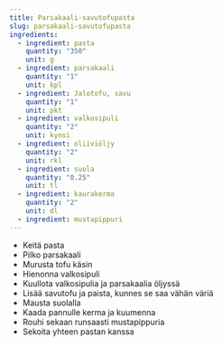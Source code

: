 ```yaml
---
title: Parsakaali-savutofupasta
slug: parsakaali-savutofupasta
ingredients:
  - ingredient: pasta
    quantity: "350"
    unit: g
  - ingredient: parsakaali
    quantity: "1"
    unit: kpl
  - ingredient: Jalotofu, savu
    quantity: "1"
    unit: pkt
  - ingredient: valkosipuli
    quantity: "2"
    unit: kynsi
  - ingredient: oliiviöljy
    quantity: "2"
    unit: rkl
  - ingredient: suola
    quantity: "0.25"
    unit: tl
  - ingredient: kaurakerma
    quantity: "2"
    unit: dl
  - ingredient: mustapippuri
---
```


- Keitä pasta
- Pilko parsakaali
- Murusta tofu käsin
- Hienonna valkosipuli
- Kuullota valkosipulia ja parsakaalia öljyssä
- Lisää savutofu ja paista, kunnes se saa vähän väriä
- Mausta suolalla
- Kaada pannulle kerma ja kuumenna
- Rouhi sekaan runsaasti mustapippuria
- Sekoita yhteen pastan kanssa
